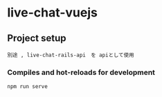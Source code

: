 # live-chat-vuejs

## Project setup
```
別途 , live-chat-rails-api　を apiとして使用
```

### Compiles and hot-reloads for development
```
npm run serve
```
